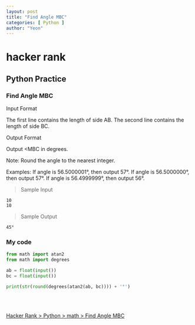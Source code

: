 ```yaml
---
layout: post
title: "Find Angle MBC"
categories: [ Python ]
author: "Yeon"
---
```


# hacker rank

## Python Practice
### Find Angle MBC

Input Format

The first line contains the length of side AB.
The second line contains the length of side BC.

Output Format

Output <MBC in degrees. 

Note: Round the angle to the nearest integer.

Examples: 
If angle is 56.5000001°, then output 57°. 
If angle is 56.5000000°, then output 57°. 
If angle is 56.4999999°, then output 56°.
> Sample Input
~~~
10
10
~~~

> Sample Output
~~~
45°
~~~

### My code
```python
from math import atan2
from math import degrees

ab = float(input())
bc = float(input())

print(str(round(degrees(atan2(ab, bc)))) + '°')
```

<br>
<br>

[Hacker Rank > Python > math > Find Angle MBC](https://www.hackerrank.com/challenges/find-angle/problem)